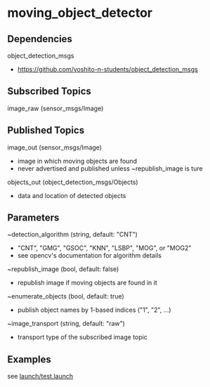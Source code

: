 # moving_object_detector

## Dependencies
object_detection_msgs
* https://github.com/yoshito-n-students/object_detection_msgs

## Subscribed Topics
image_raw (sensor_msgs/Image)

## Published Topics
image_out (sensor_msgs/Image)
* image in which moving objects are found
* never advertised and published unless ~republish_image is ture

objects_out (object_detection_msgs/Objects)
* data and location of detected objects

## Parameters
~detection_algorithm (string, default: "CNT")
* "CNT", "GMG", "GSOC", "KNN", "LSBP", "MOG", or "MOG2"
* see opencv's documentation for algorithm details

~republish_image (bool, default: false)
* republish image if moving objects are found in it

~enumerate_objects (bool, default: true)
* publish object names by 1-based indices ("1", "2", ...)

~image_transport (string, default: "raw")
* transport type of the subscribed image topic

## Examples
see [launch/test.launch](launch/test.launch)
